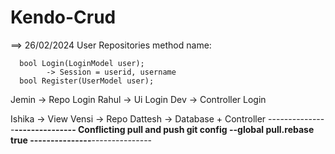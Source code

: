 # Kendo-Crud


==> 26/02/2024
User Repositories method name:

      bool Login(LoginModel user);
            -> Session = userid, username
      bool Register(UserModel user);

Jemin -> Repo Login
Rahul -> Ui Login
Dev -> Controller Login

Ishika -> View
Vensi -> Repo
Dattesh -> Database + Controller
---------------****************---------------
Conflicting pull and push
      git config --global pull.rebase true
---------------****************---------------
